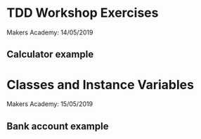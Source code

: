 # TDD Workshop Exercises
Makers Academy: 14/05/2019

## Calculator example

# Classes and Instance Variables
Makers Academy: 15/05/2019

## Bank account example
